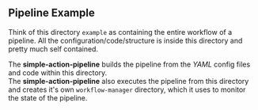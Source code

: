 ## Pipeline Example
Think of this directory `example` as containing the entire workflow of a pipeline. All the configuration/code/structure is inside this directory and pretty much self contained.  

The **simple-action-pipeline** builds the pipeline from the *YAML* config files and code within this directory.  
The **simple-action-pipeline** also executes the pipeline from this directory and creates it's own `workflow-manager` directory, which it uses to monitor the state of the pipeline.  

